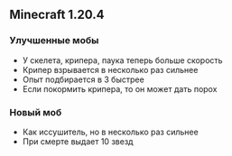 ## Minecraft 1.20.4
### Улучшенные мобы
- У скелета, крипера, паука теперь больше скорость
- Крипер взрывается в несколько раз сильнее
- Опыт подбирается в 3 быстрее
- Если покормить крипера, то он может дать порох

### Новый моб
- Как иссушитель, но в несколько раз сильнее
- При смерте выдает 10 звезд
